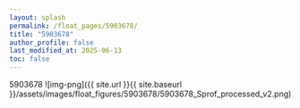 ```yaml
---
layout: splash
permalink: /float_pages/5903678/
title: "5903678"
author_profile: false
last_modified_at: 2025-06-13
toc: false
---
```

 
5903678
![img-png]({{ site.url }}{{ site.baseurl }}/assets/images/float_figures/5903678/5903678_Sprof_processed_v2.png)